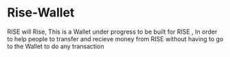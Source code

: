 # Rise-Wallet
RISE will Rise, This is a Wallet under progress to be built for RISE , In order to help people to transfer and recieve money from RISE without having to go to the Wallet to do any transaction
